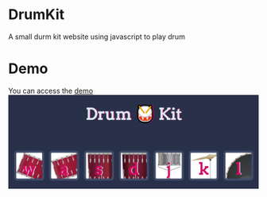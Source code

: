 # DrumKit
A small durm kit website using javascript to play drum

# Demo
You can access the [demo](https://mennzz.github.io/DrumKit)
![Game Screenshot](images/cover.JPG)
